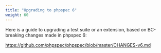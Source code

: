 ```yaml
---
title: "Upgrading to phpspec 6"
weight: 60
---
```


Here is a guide to upgrading a test suite or an extension, based on
BC-breaking changes made in phpspec 6:

https://github.com/phpspec/phpspec/blob/master/CHANGES-v6.md
